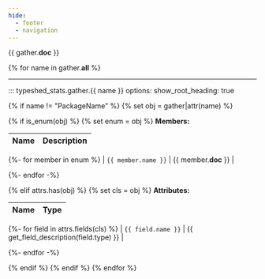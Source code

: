```yaml
---
hide:
  - footer
  - navigation
---
```


{{ gather.__doc__ }}

{% for name in gather.__all__ %}

<hr>

::: typeshed_stats.gather.{{ name }}
    options:
      show_root_heading: true

{% if name != "PackageName" %}
{% set obj = gather|attr(name) %}

{% if is_enum(obj) %}
{% set enum = obj %}
**Members:**

| Name | Description |
|------|-------------|

{%- for member in enum %}
| `{{ member.name }}` | {{ member.__doc__ }} |

{%- endfor -%}

{% elif attrs.has(obj) %}
{% set cls = obj %}
**Attributes:**

| Name | Type |
|------|------|

{%- for field in attrs.fields(cls) %}
| `{{ field.name }}` | {{ get_field_description(field.type) }} |

{%- endfor -%}

{% endif %}
{% endif %}
{% endfor %}

